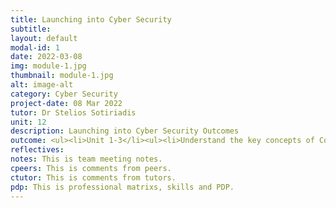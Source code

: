 ```yaml
---
title: Launching into Cyber Security
subtitle: 
layout: default
modal-id: 1
date: 2022-03-08
img: module-1.jpg
thumbnail: module-1.jpg
alt: image-alt
category: Cyber Security
project-date: 08 Mar 2022
tutor: Dr Stelios Sotiriadis
unit: 12
description: Launching into Cyber Security Outcomes
outcome: <ul><li>Unit 1-3</li><ul><li>Understand the key concepts of Confidentiality, Integrity and Availability in Cyber Security.</li><li>Able to address Cyber Security issues, gain awareness of the ethical and governance.</li><li>Describe a selection of the attack surfaces in a network through considering the key physical technologies used in networked communication.</li><li>Developed an awareness of the implications of security breaches.</li><li>Develop an awareness of emerging trends in Cyber Security.</li><li>Develop knowledge about approaches to identify vulnerabilities and threats.</li><li>Evaluated available techniques and technologies at database and metadata levels dealing with privacy and data disclosure, and the implications of vulnerabilities and threats in software and networks.</li><br><li><a href=/e-portfolio/Module_1_Collaborative_Learning_Discussion_1_Initial_Post.pdf>Collaborative Learning Discussion 1 - Initial Post</a></li><li><a href=/e-portfolio/Module_1_Collaborative_Learning_Discussion_1_Peer_Response_1.pdf>Collaborative Learning Discussion 1 - Peer Response 1</a></li><li><a href=/e-portfolio/Module_1_Collaborative_Learning_Discussion_1_Peer_Response_2.pdf>Collaborative Learning Discussion 1 -  Peer Response 2</a></li><li><a href=/e-portfolio/Module_1_Collaborative_Learning_Discussion_1_Summary_Post.pdf>Collaborative Learning Discussion 1 - Summary Post</a></li><li><a href=/e-portfolio/Module_1_Collaborative_Learning_Discussion_1_Tutor_Feedback.pdf>Collaborative Learning Discussion 1 - Tutor Feedback</a></li></ul><br><li>Unit 4-6</li><ul><li>Develop solutions that will efficiently identify vulnerabilities and threats in software and over networks.</li><li>Develop security requirement documents to ensure security is embedded in a software development process.</li><li>Develop the capacity to predict security issues in software and develop appropriate solutions.</li><li>Develop the ability to apply concepts and principles of secure object-oriented analysis and design.</li><li>Develop the knowledge and skills required for programming.</li><li>Develop the ability to implement a security designed solution.</li><li>Develop the ability to identify the software components and associated threats.</li><li>Employ the UML modelling techniques to identify software dataflow, storage and security issues.</li><li>Apply the knowledge and skills to other security issues in software development.</li><br><li><a href=/e-portfolio/Module_1_Collaborative_Learning_Discussion_2_Initial_Post.pdf>Collaborative Learning Discussion 2 - Initial Post</a></li></ul><br><li>Unit 7-9</li><ul><li>Points</li></ul><br><li>Unit 10-12</li><ul><li>Points</li></ul></ul>
reflectives:  
notes: This is team meeting notes.
cpeers: This is comments from peers.
ctutor: This is comments from tutors.
pdp: This is professional matrixs, skills and PDP.
---
```



